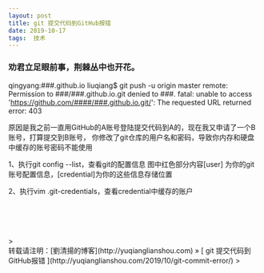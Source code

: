 ```yaml
---
layout: post  
title: git 提交代码到GitHub报错 
date: 2019-10-17  
tags:  技术
---
```

### 劝君立足眼前事，荆棘丛中也开花。  

qingyang:###.github.io liuqiang$ git push -u origin master
remote: Permission to ###/###.github.io.git denied to ###.
fatal: unable to access 'https://github.com/####/###.github.io.git/': The requested URL returned error: 403

原因是我之前一直用GitHub的A账号登陆提交代码到A的，现在我又申请了一个B账号，打算提交到B账号，
你修改了git仓库的用户名和密码，导致你内存和硬盘中缓存的账号密码不能使用

1、执行git config --list，查看git的配置信息
图中红色部分内容[user] 为你的git账号配置信息，[credential]为你的这些信息存储位置

2、执行vim .git-credentials，查看credential中缓存的账户





<br/> 
<br/> 
<br/> 
<br/> 
> <br/> 
转载请注明：[劉清揚的博客](http://yuqianglianshou.com) » [ git 提交代码到GitHub报错  ](http://yuqianglianshou.com/2019/10/git-commit-error/)  
> <br/>